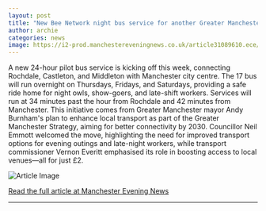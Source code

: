 ```yaml
---
layout: post
title: "New Bee Network night bus service for another Greater Manchester town"
author: archie
categories: news
image: https://i2-prod.manchestereveningnews.co.uk/article31089610.ece/ALTERNATES/s1200/0_ghost.jpg
---
```

A new 24-hour pilot bus service is kicking off this week, connecting Rochdale, Castleton, and Middleton with Manchester city centre. The 17 bus will run overnight on Thursdays, Fridays, and Saturdays, providing a safe ride home for night owls, show-goers, and late-shift workers. Services will run at 34 minutes past the hour from Rochdale and 42 minutes from Manchester. This initiative comes from Greater Manchester mayor Andy Burnham's plan to enhance local transport as part of the Greater Manchester Strategy, aiming for better connectivity by 2030. Councillor Neil Emmott welcomed the move, highlighting the need for improved transport options for evening outings and late-night workers, while transport commissioner Vernon Everitt emphasised its role in boosting access to local venues—all for just £2.

![Article Image](https://i2-prod.manchestereveningnews.co.uk/article31089610.ece/ALTERNATES/s1200/0_ghost.jpg)

[Read the full article at Manchester Evening News](https://www.manchestereveningnews.co.uk/news/new-bee-network-night-bus-32400280)

---
